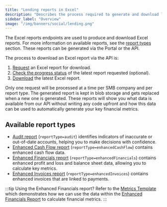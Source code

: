 ```yaml
---
title: "Lending reports in Excel"
description: "Describes the process required to generate and download lending reports in Excel format"
sidebar_label: "Overview"
image: "/img/banners/social/lending.png"
---
```


The Excel reports endpoints are used to produce and download Excel reports. For more information on available reports, see the [report types](#available-report-types) section.
These reports can be generated via the Portal or the API.

The process to download an Excel report via the API is:

1. [Request](/lending-api#/operations/generate-excel-report) an Excel report for download.
2. [Check the progress status](/lending-api#/operations/get-excel-report-generation-status) of the latest report requested (optional).
3. [Download](/lending-api#/operations/download-excel-report) the latest Excel report.

Only one request will be processed at a time per SMB company and per report type.
The generated report is kept in blob storage and gets replaced when a new one is generated.
These reports will show you what data is available from our API without writing any code upfront and how this data can be used to automatically generate your key financial metrics.

## Available report types

- [Audit report](/lending/excel/audit-report) (`reportType=audit`) identifies indicators of inaccurate or out-of-date accounts, helping you to make decisions with confidence.
- [Enhanced Cash Flow report](/lending/excel/enhanced-cash-flow-report) (`reportType=enhancedCashFlow`) contains enhanced cash flow data.
- [Enhanced Financials report](/lending/excel/enhanced-financials-report) (`reportType=enhancedFinancials`) contains enhanced profit and loss and balance sheet data, allowing you to calculate key metrics.
- [Enhanced Invoices report](/lending/excel/enhanced-invoices-report) (`reportType=enhancedInvoices`) contains enhanced invoices that are linked to payments.

:::tip Using the Enhanced Financials report?
Refer to the [Metrics Template](/lending/excel/enhanced-financials-report#metrics-template) which demonstrates how we can use the data within the [Enhanced Financials Report](/lending/excel/enhanced-financials-report) to calculate financial metrics.
:::